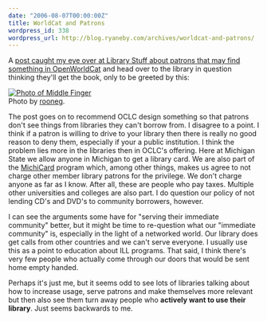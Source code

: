 ```yaml
---
date: "2006-08-07T00:00:00Z"
title: WorldCat and Patrons
wordpress_id: 338
wordpress_url: http://blog.ryaneby.com/archives/worldcat-and-patrons/
---
```

A <a href="http://www.librarystuff.net/2006/08/yeah-but-can-i-actually-get-book.html">post caught my eye over at Library Stuff about patrons that may find something in OpenWorldCat</a> and head over to the library in question thinking they'll get the book, only to be greeted by this:

<a href="http://flickr.com/photos/rooneg/115121640/"><img src="http://static.flickr.com/51/115121640_94950ef967.jpg" alt="Photo of Middle Finger" /></a><br />
Photo by <a href="http://flickr.com/photos/rooneg/">rooneg</a>.

The post goes on to recommend OCLC design something so that patrons don't see things from libraries they can't borrow from. I disagree to a point. I think if a patron is willing to drive to your library then there is really no good reason to deny them, especially if your a public institution. I think the problem lies more in the libraries then in OCLC's offering. Here at Michigan State we allow anyone in Michigan to get a library card. We are also part of the <a href="http://www.michigan.gov/hal/0,1607,7-160-17451_18668_33419---,00.html">MichiCard</a> program which, among other things, makes us agree to not charge other member library patrons for the privilege. We don't charge anyone as far as I know. After all, these are people who pay taxes. Multiple other universities and colleges are also part. I do question our policy of not lending CD's and DVD's to community borrowers, however.

I can see the arguments some have for "serving their immediate community" better, but it might be time to re-question what our "immediate community" is, especially in the light of a networked world. Our library does get calls from other countries and we can't serve everyone. I usually use this as a point to education about ILL programs. That said, I think there's very few people who actually come through our doors that would be sent home empty handed.

Perhaps it's just me, but it seems odd to see lots of libraries talking about how to increase usage, serve patrons and make themselves more relevant but then also see them turn away people who <strong>actively want to use their library</strong>. Just seems backwards to me.
